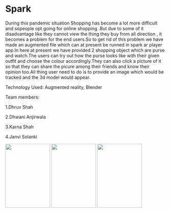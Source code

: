 # Spark

During this pandemic situation Shopping has become a lot more difficult and sopeople opt going for online shopping .But due to some of it disadvantage like they cannot view the thing they buy from all direction , it becomes a problem for the end users.So to get rid of this problem we have made an augmented file which can at present be runned in spark ar player app.In here at present we have provided 2 shopping object which are purse and watch.The users can try out how the purse looks like with their given outfit and choose the colour accordingly.They can also click a picture of it so that they can share the picure among their friends and know their opinion too.All thing user need to do is to provide an image which would be tracked and the 3d model would appear.

Technology Used: Augmented reality, Blender

Team members:

1.Dhruv Shah


2.Dhwani Anjirwala


3.Karna Shah


4.Janvi Solanki

<img src="https://user-images.githubusercontent.com/54734951/92319067-467f4b80-f032-11ea-8725-52d1cd170778.jpg" height=200 width=140>
<img src="https://user-images.githubusercontent.com/54734951/92319086-89412380-f032-11ea-8b4d-e23b252ae9a9.jpg" height=200 width=140>
<img src="https://user-images.githubusercontent.com/54734951/92319088-91995e80-f032-11ea-975f-9bd31d03af76.jpg" height=200 width=140>
